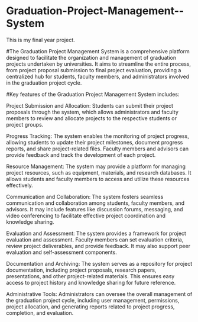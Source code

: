 # Graduation-Project-Management--System
This is my final year project.

#The Graduation Project Management System is a comprehensive platform designed to facilitate the organization and
management of graduation projects undertaken by universities. It aims to streamline the entire process, from project proposal submission to final 
project evaluation, providing a centralized hub for students, faculty members, and administrators involved in the graduation project cycle.

#Key features of the Graduation Project Management System  includes:

Project Submission and Allocation: Students can submit their project proposals through the system, which allows administrators and faculty members to review and allocate projects to the respective students or project groups.

Progress Tracking: The system enables the monitoring of project progress, allowing students to update their project milestones, document progress reports, and share project-related files. Faculty members and advisors can provide feedback and track the development of each project.

Resource Management: The system may provide a platform for managing project resources, such as equipment, materials, and research databases. It allows students and faculty members to access and utilize these resources effectively.

Communication and Collaboration: The system fosters seamless communication and collaboration among students, faculty members, and advisors. It may include features like discussion forums, messaging, and video conferencing to facilitate effective project coordination and knowledge sharing.

Evaluation and Assessment: The system provides a framework for project evaluation and assessment. Faculty members can set evaluation criteria, review project deliverables, and provide feedback. It may also support peer evaluation and self-assessment components.

Documentation and Archiving: The system serves as a repository for project documentation, including project proposals, research papers, presentations, and other project-related materials. This ensures easy access to project history and knowledge sharing for future reference.

Administrative Tools: Administrators can oversee the overall management of the graduation project cycle, including user management, permissions, project allocation, and generating reports related to project progress, completion, and evaluation.
